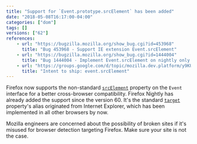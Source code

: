 ```yaml
---
title: "Support for `Event.prototype.srcElement` has been added"
date: "2018-05-08T16:17:00-04:00"
categories: ["dom"]
tags: []
versions: ["62"]
references:
    - url: "https://bugzilla.mozilla.org/show_bug.cgi?id=453968"
      title: "Bug 453968 - Support IE extension Event.srcElement"
    - url: "https://bugzilla.mozilla.org/show_bug.cgi?id=1444004"
      title: "Bug 1444004 - Implement Event.srcElement on nightly only for now"
    - url: "https://groups.google.com/d/topic/mozilla.dev.platform/y9KU21IBFvo/discussion"
      title: "Intent to ship: event.srcElement"
---
```

Firefox now supports the non-standard [`srcElement`](https://developer.mozilla.org/en-US/docs/Web/API/Event/srcElement) property on the `Event` interface for a better cross-browser compatibility. Firefox Nightly has already added the support since the version 60. It's the standard [`target`](https://developer.mozilla.org/en-US/docs/Web/API/Event/target) property's alias originated from Internet Explorer, which has been implemented in all other browsers by now.

Mozilla engineers are concerned about the possibility of broken sites if it's misused for browser detection targeting Firefox. Make sure your site is not the case.
